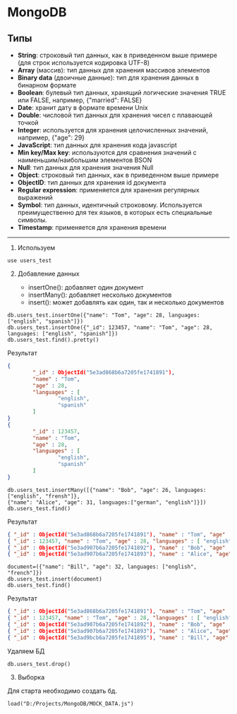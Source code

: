 # MongoDB

## Типы

* **String**: строковый тип данных, как в приведенном выше примере (для строк используется кодировка UTF-8)
* **Array** (массив): тип данных для хранения массивов элементов
* **Binary data** (двоичные данные): тип для хранения данных в бинарном формате
* **Boolean**: булевый тип данных, хранящий логические значения TRUE или FALSE, например, {"married": FALSE}
* **Date**: хранит дату в формате времени Unix
* **Double**: числовой тип данных для хранения чисел с плавающей точкой
* **Integer**: используется для хранения целочисленных значений, например, {"age": 29}
* **JavaScript**: тип данных для хранения кода javascript
* **Min key/Max key**: используются для сравнения значений с наименьшим/наибольшим элементов BSON
* **Null**: тип данных для хранения значения Null
* **Object**: строковый тип данных, как в приведенном выше примере
* **ObjectID**: тип данных для хранения id документа
* **Regular expression**: применяется для хранения регулярных выражений
* **Symbol**: тип данных, идентичный строковому. Используется преимущественно для тех языков, в которых есть специальные символы.
* **Timestamp**: применяется для хранения времени
---


1. Используем
```MongoDB
use users_test
```
2. Добавление данных

    * insertOne(): добавляет один документ
    * insertMany(): добавляет несколько документов
    * insert(): может добавлять как один, так и несколько документов

```MongoDB
db.users_test.insertOne({"name": "Tom", "age": 28, languages: ["english", "spanish"]})
db.users_test.insertOne({"_id": 123457, "name": "Tom", "age": 28, languages: ["english", "spanish"]})
db.users_test.find().pretty()
```

Результат

```json
{
        "_id" : ObjectId("5e3ad868b6a7205fe1741891"),
        "name" : "Tom",
        "age" : 28,
        "languages" : [
                "english",
                "spanish"
        ]
}
{
        "_id" : 123457,
        "name" : "Tom",
        "age" : 28,
        "languages" : [
                "english",
                "spanish"
        ]
}
```

```MongoDB
db.users_test.insertMany([{"name": "Bob", "age": 26, languages: ["english", "frensh"]}, 
{"name": "Alice", "age": 31, languages:["german", "english"]}])
db.users_test.find()
```

Результат

```json
{ "_id" : ObjectId("5e3ad868b6a7205fe1741891"), "name" : "Tom", "age" : 28, "languages" : [ "english", "spanish" ] }
{ "_id" : 123457, "name" : "Tom", "age" : 28, "languages" : [ "english", "spanish" ] }
{ "_id" : ObjectId("5e3ad907b6a7205fe1741892"), "name" : "Bob", "age" : 26, "languages" : [ "english", "frensh" ] }
{ "_id" : ObjectId("5e3ad907b6a7205fe1741893"), "name" : "Alice", "age" : 31, "languages" : [ "german", "english" ] }
```

```MongoDB
document=({"name": "Bill", "age": 32, languages: ["english", "french"]})
db.users_test.insert(document)
db.users_test.find()
```

Результат

```json
{ "_id" : ObjectId("5e3ad868b6a7205fe1741891"), "name" : "Tom", "age" : 28, "languages" : [ "english", "spanish" ] }
{ "_id" : 123457, "name" : "Tom", "age" : 28, "languages" : [ "english", "spanish" ] }
{ "_id" : ObjectId("5e3ad907b6a7205fe1741892"), "name" : "Bob", "age" : 26, "languages" : [ "english", "frensh" ] }
{ "_id" : ObjectId("5e3ad907b6a7205fe1741893"), "name" : "Alice", "age" : 31, "languages" : [ "german", "english" ] }
{ "_id" : ObjectId("5e3ad9bcb6a7205fe1741895"), "name" : "Bill", "age" : 32, "languages" : [ "english", "french" ] }
```

Удаляем БД
```MongoDB
db.users_test.drop()
```

3. Выборка

Для старта необходимо создать бд.
```MongoDB
load("D:/Projects/MongoDB/MOCK_DATA.js")
```
